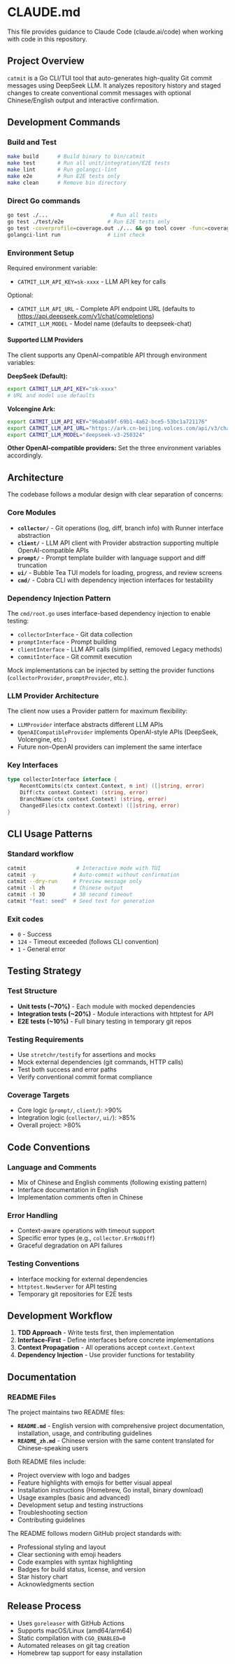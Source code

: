 # CLAUDE.md

This file provides guidance to Claude Code (claude.ai/code) when working with code in this repository.

## Project Overview

`catmit` is a Go CLI/TUI tool that auto-generates high-quality Git commit messages using DeepSeek LLM. It analyzes repository history and staged changes to create conventional commit messages with optional Chinese/English output and interactive confirmation.

## Development Commands

### Build and Test
```bash
make build      # Build binary to bin/catmit
make test       # Run all unit/integration/E2E tests
make lint       # Run golangci-lint
make e2e        # Run E2E tests only
make clean      # Remove bin directory
```

### Direct Go commands
```bash
go test ./...                    # Run all tests
go test ./test/e2e              # Run E2E tests only
go test -coverprofile=coverage.out ./... && go tool cover -func=coverage.out  # Test with coverage
golangci-lint run               # Lint check
```

### Environment Setup
Required environment variable:
- `CATMIT_LLM_API_KEY=sk-xxxx` - LLM API key for calls

Optional:
- `CATMIT_LLM_API_URL` - Complete API endpoint URL (defaults to https://api.deepseek.com/v1/chat/completions)
- `CATMIT_LLM_MODEL` - Model name (defaults to deepseek-chat)

#### Supported LLM Providers
The client supports any OpenAI-compatible API through environment variables:

**DeepSeek (Default):**
```bash
export CATMIT_LLM_API_KEY="sk-xxxx"
# URL and model use defaults
```

**Volcengine Ark:**
```bash
export CATMIT_LLM_API_KEY="96aba69f-69b1-4a62-bce5-53bc1a721176"
export CATMIT_LLM_API_URL="https://ark.cn-beijing.volces.com/api/v3/chat/completions"
export CATMIT_LLM_MODEL="deepseek-v3-250324"
```

**Other OpenAI-compatible providers:**
Set the three environment variables accordingly.

## Architecture

The codebase follows a modular design with clear separation of concerns:

### Core Modules
- **`collector/`** - Git operations (log, diff, branch info) with Runner interface abstraction
- **`client/`** - LLM API client with Provider abstraction supporting multiple OpenAI-compatible APIs
- **`prompt/`** - Prompt template builder with language support and diff truncation
- **`ui/`** - Bubble Tea TUI models for loading, progress, and review screens
- **`cmd/`** - Cobra CLI with dependency injection interfaces for testability

### Dependency Injection Pattern
The `cmd/root.go` uses interface-based dependency injection to enable testing:
- `collectorInterface` - Git data collection
- `promptInterface` - Prompt building
- `clientInterface` - LLM API calls (simplified, removed Legacy methods)
- `commitInterface` - Git commit execution

Mock implementations can be injected by setting the provider functions (`collectorProvider`, `promptProvider`, etc.).

### LLM Provider Architecture
The client now uses a Provider pattern for maximum flexibility:
- `LLMProvider` interface abstracts different LLM APIs
- `OpenAICompatibleProvider` implements OpenAI-style APIs (DeepSeek, Volcengine, etc.)
- Future non-OpenAI providers can implement the same interface

### Key Interfaces
```go
type collectorInterface interface {
    RecentCommits(ctx context.Context, n int) ([]string, error)
    Diff(ctx context.Context) (string, error)
    BranchName(ctx context.Context) (string, error)
    ChangedFiles(ctx context.Context) ([]string, error)
}
```

## CLI Usage Patterns

### Standard workflow
```bash
catmit                # Interactive mode with TUI
catmit -y            # Auto-commit without confirmation
catmit --dry-run     # Preview message only
catmit -l zh         # Chinese output
catmit -t 30         # 30 second timeout
catmit "feat: seed"  # Seed text for generation
```

### Exit codes
- `0` - Success
- `124` - Timeout exceeded (follows CLI convention)
- `1` - General error

## Testing Strategy

### Test Structure
- **Unit tests (~70%)** - Each module with mocked dependencies
- **Integration tests (~20%)** - Module interactions with httptest for API
- **E2E tests (~10%)** - Full binary testing in temporary git repos

### Testing Requirements
- Use `stretchr/testify` for assertions and mocks
- Mock external dependencies (git commands, HTTP calls)
- Test both success and error paths
- Verify conventional commit format compliance

### Coverage Targets
- Core logic (`prompt/`, `client/`): >90%
- Integration logic (`collector/`, `ui/`): >85%
- Overall project: >80%

## Code Conventions

### Language and Comments
- Mix of Chinese and English comments (following existing pattern)
- Interface documentation in English
- Implementation comments often in Chinese

### Error Handling
- Context-aware operations with timeout support
- Specific error types (e.g., `collector.ErrNoDiff`)
- Graceful degradation on API failures

### Testing Conventions
- Interface mocking for external dependencies
- `httptest.NewServer` for API testing
- Temporary git repositories for E2E tests

## Development Workflow

1. **TDD Approach** - Write tests first, then implementation
2. **Interface-First** - Define interfaces before concrete implementations
3. **Context Propagation** - All operations accept `context.Context`
4. **Dependency Injection** - Use provider functions for testability

## Documentation

### README Files
The project maintains two README files:
- **`README.md`** - English version with comprehensive project documentation, installation, usage, and contributing guidelines
- **`README_zh.md`** - Chinese version with the same content translated for Chinese-speaking users

Both README files include:
- Project overview with logo and badges
- Feature highlights with emojis for better visual appeal
- Installation instructions (Homebrew, Go install, binary download)
- Usage examples (basic and advanced)
- Development setup and testing instructions
- Troubleshooting section
- Contributing guidelines

The README follows modern GitHub project standards with:
- Professional styling and layout
- Clear sectioning with emoji headers
- Code examples with syntax highlighting
- Badges for build status, license, and version
- Star history chart
- Acknowledgments section

## Release Process

- Uses `goreleaser` with GitHub Actions
- Supports macOS/Linux (amd64/arm64)
- Static compilation with `CGO_ENABLED=0`
- Automated releases on git tag creation
- Homebrew tap support for easy installation